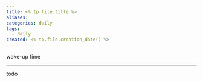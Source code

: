 ```yaml
---
title: <% tp.file.title %>
aliases: 
categories: daily
tags:
  - daily
created: <% tp.file.creation_date() %>
---
```

wake-up time

---

todo
